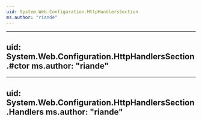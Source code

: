 ```yaml
---
uid: System.Web.Configuration.HttpHandlersSection
ms.author: "riande"
---
```


---
uid: System.Web.Configuration.HttpHandlersSection.#ctor
ms.author: "riande"
---

---
uid: System.Web.Configuration.HttpHandlersSection.Handlers
ms.author: "riande"
---
